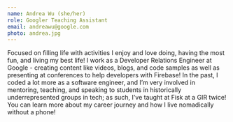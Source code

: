 ```yaml
---
name: Andrea Wu (she/her)
role: Googler Teaching Assistant
email: andreawu@google.com
photo: andrea.jpg
---
```


Focused on filling life with activities I enjoy and love doing, having the most fun, and living my best life! I work as a Developer Relations Engineer at Google - creating content like videos, blogs, and code samples as well as presenting at conferences to help developers with Firebase! In the past, I coded a lot more as a software engineer, and I’m very involved in mentoring, teaching, and speaking to students in historically underrepresented groups in tech; as such, I've taught at Fisk at a GIR twice! You can learn more about my career journey and how I live nomadically without a phone!